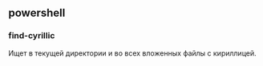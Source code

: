 ## powershell

### find-cyrillic

Ищет в текущей директории и во всех вложенных файлы с кириллицей.
